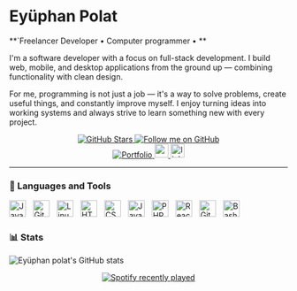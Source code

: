 #  Eyüphan Polat

**`Freelancer Developer • Computer programmer • **

I'm a software developer with a focus on full-stack development. I build web, mobile, and desktop applications from the ground up — combining functionality with clean design.

For me, programming is not just a job — it's a way to solve problems, create useful things, and constantly improve myself. I enjoy turning ideas into working systems and always strive to learn something new with every project.


<div align="center">
  <a href="https://github.com/eyuphanpolat?tab=stars" target="_blank">
  <img src="https://img.shields.io/badge/GitHub%20Stars-yellow?style=for-the-badge&logo=github&logoColor=black" alt="GitHub Stars" />
</a>

<a href="https://github.com/eyuphanpolat?tab=followers" target="_blank">
  <img src="https://img.shields.io/badge/Follow-FFD700?style=for-the-badge&logo=github&logoColor=black" alt="Follow me on GitHub" />
</a>


  <br>
  <a href="https://eyuphanpolat.com.tr/" target="_blank">
  <img src="https://img.shields.io/badge/Visit%20Portfolio-000?style=for-the-badge&logo=internet-explorer&logoColor=white" alt="Portfolio"/>
</a>
  <a href="mailto:eyuphanpolatt@gmail.com" target="_blank">
  <img src="https://img.shields.io/static/v1?message=Gmail&logo=gmail&label=&color=D14836&logoColor=white&labelColor=&style=for-the-badge" height="25" alt="gmail logo" />
</a>
  <a href="https://www.linkedin.com/in/eyuphanpolat" target="_blank">
    <img src="https://img.shields.io/static/v1?message=LinkedIn&logo=linkedin&label=&color=0077B5&logoColor=white&labelColor=&style=for-the-badge" height="25" alt="linkedin logo"  />
  </a>
</p>
</div>

---

### 🧰 Languages and Tools

<img align="left" alt="Java" width="30px" style="padding-right:10px;" src="https://cdn.jsdelivr.net/gh/devicons/devicon/icons/java/java-original.svg"/>
<img align="left" alt="Git" width="30px" style="padding-right:10px;" src="https://cdn.jsdelivr.net/gh/devicons/devicon/icons/git/git-original.svg" />
<img align="left" alt="Linux" width="30px" style="padding-right:10px;" src="https://cdn.jsdelivr.net/gh/devicons/devicon/icons/linux/linux-original.svg" />
<img align="left" alt="HTML" width="30px" style="padding-right:10px;" src="https://cdn.jsdelivr.net/gh/devicons/devicon/icons/html5/html5-plain.svg" />
<img align="left" alt="CSS" width="30px" style="padding-right:10px;" src="https://cdn.jsdelivr.net/gh/devicons/devicon/icons/css3/css3-plain.svg" />
<img align="left" alt="JavaScript" width="30px" style="padding-right:10px;" src="https://cdn.jsdelivr.net/gh/devicons/devicon/icons/javascript/javascript-plain.svg" />
<img align="left" alt="PHP" width="30px" style="padding-right:10px;" src="https://cdn.jsdelivr.net/gh/devicons/devicon/icons/php/php-original.svg" />
<img align="left" alt="React" width="30px" style="padding-right:10px;" src="https://cdn.jsdelivr.net/gh/devicons/devicon/icons/react/react-original.svg" /
<img align="left" alt="C#" width="30px" style="padding-right:10px;" src="https://cdn.jsdelivr.net/gh/devicons/devicon/icons/csharp/csharp-line.svg" />
<img align="left" alt="GitHub" width="30px" style="padding-right:10px;" src="https://cdn.jsdelivr.net/gh/devicons/devicon/icons/github/github-original.svg" />
<img align="left" alt="Bash" width="30px" style="padding-right:10px;" src="https://cdn.jsdelivr.net/gh/devicons/devicon/icons/bash/bash-original.svg" />

<br />

#



### 📊 Stats

![Eyüphan polat's GitHub stats](https://github-readme-stats.vercel.app/api?username=eyuphanpolat&show_icons=true&theme=gruvbox)

<div align="center">
  <a href="https://open.spotify.com/user/zh177kxrk19anvctnb0c0y1tl">
    <img src="https://spotify-recently-played-readme.vercel.app/api?user=zh177kxrk19anvctnb0c0y1tl&count=5&unique=true" alt="Spotify recently played"  />
  </a>
</div>
